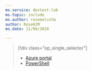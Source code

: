 ```yaml
---
ms.service: devtest-lab
ms.topic: include
ms.author: rosemalcolm
author: RoseHJM
ms.date: 11/09/2018

---
```

> [!div class="op_single_selector"]
> * [Azure portal](../articles/devtest-labs/devtest-lab-create-template.md)
> * [PowerShell](../articles/devtest-labs/devtest-lab-create-custom-image-from-vhd-using-powershell.md)
